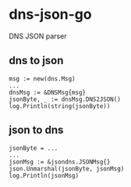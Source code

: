 # dns-json-go
DNS JSON parser

## dns to json

```
msg := new(dns.Msg)
...
dnsMsg := &DNSMsg{msg}
jsonByte, _ := dnsMsg.DNS2JSON()
log.Println(string(jsonByte))
```

## json to dns
```
jsonByte = ...
...
jsonMsg := &jsondns.JSONMsg{}
json.Unmarshal(jsonByte, jsonMsg)
log.Println(jsonMsg)
```